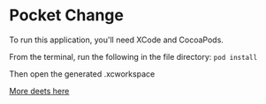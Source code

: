 # Pocket Change

To run this application, you'll need XCode and CocoaPods.

From the terminal, run the following in the file directory:
`pod install`

Then open the generated .xcworkspace

[More deets here](https://devpost.com/software/pocket-change-rf0h1k)
